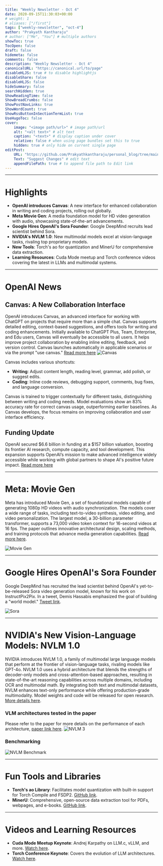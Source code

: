 ```yaml
---
title: "Weekly Newsletter - Oct 4"
date: 2020-09-15T11:30:03+00:00
# weight: 1
# aliases: ["/first"]
tags: ["weekly-newsletter", "oct-4"]
author: "Prakyath Kantharaju"
# author: ["Me", "You"] # multiple authors
showToc: true
TocOpen: false
draft: false
hidemeta: false
comments: false
description: "Weekly Newsletter - Oct 4"
canonicalURL: "https://canonical.url/to/page"
disableHLJS: true # to disable highlightjs
disableShare: false
disableHLJS: false
hideSummary: false
searchHidden: true
ShowReadingTime: false
ShowBreadCrumbs: false
ShowPostNavLinks: true
ShowWordCount: true
ShowRssButtonInSectionTermList: true
UseHugoToc: false
cover:
    image: "<image path/url>" # image path/url
    alt: "<alt text>" # alt text
    caption: "<text>" # display caption under cover
    relative: false # when using page bundles set this to true
    hidden: true # only hide on current single page
editPost:
    URL: "https://github.com/Prakyathkantharaju/personal_blog/tree/main/content/weekly_newsletter"
    Text: "Suggest Changes" # edit text
    appendFilePath: true # to append file path to Edit link
---
```









---
# Highlights
- **OpenAI introduces Canvas**: A new interface for enhanced collaboration in writing and coding projects, rolling out globally.
- **Meta Movie Gen**: A media foundation model for HD video generation with audio, showcasing state-of-the-art advancements.
- **Google Hires OpenAI's Sora Founder**: Google DeepMind recruits lead scientist behind Sora.
- **NVIDIA's NVLM 1.0**: New multimodal models excel at vision-language tasks, rivaling top proprietary models.
- **New Tools**: Torch's ao for quantization and MinerU for comprehensive data extraction.
- **Learning Resources**: Cuda Mode meetup and Torch conference videos covering the latest in LLMs and multimodal systems.

---

# OpenAI News

## Canvas: A New Collaboration Interface 
OpenAI introduces Canvas, an advanced interface for working with ChatGPT on projects that require more than a simple chat. Canvas supports detailed editing, context-based suggestions, and offers tools for writing and coding enhancements. Initially available to ChatGPT Plus, Team, Enterprise, and Edu users, Canvas will eventually be accessible to all users. It helps improve project collaboration by enabling inline editing, feedback, and version control. Canvas launches automatically in applicable scenarios or via the prompt "use canvas."
[Read more here](https://openai.com/index/introducing-canvas)
![Canvas](/oct-4/Canvas_Hero.webp)

Canvas includes various shortcuts:
- **Writing**: Adjust content length, reading level, grammar, add polish, or suggest edits.
- **Coding**: Inline code reviews, debugging support, comments, bug fixes, and language conversion.

Canvas is trained to trigger contextually for different tasks, distinguishing between writing and coding needs. Model evaluations show an 83% accuracy rate for correct canvas usage, outperforming earlier baselines. As Canvas develops, the focus remains on improving collaboration and user interface efficiency.

## Funding Update 
OpenAI secured $6.6 billion in funding at a $157 billion valuation, boosting its frontier AI research, compute capacity, and tool development. This expansion supports OpenAI’s mission to make advanced intelligence widely accessible while working with global partners to shape AI's positive future impact.
[Read more here](https://openai.com/index/scale-the-benefits-of-ai/)

---

# Meta: Movie Gen
Meta has introduced Movie Gen, a set of foundational models capable of generating 1080p HD videos with audio synchronization. The models cover a wide range of tasks, including text-to-video synthesis, video editing, and video personalization. The largest model, a 30-billion parameter transformer, supports a 73,000 video token context for 16-second videos at 16 fps. The paper outlines innovative architectural design, scaling methods, and training protocols that advance media generation capabilities. [Read more here](https://ai.meta.com/static-resource/movie-gen-research-paper).

![Movie Gen](/oct-4/videoframe_2246.png)


---

# Google Hires OpenAI's Sora Founder
Google DeepMind has recruited the lead scientist behind OpenAI's yet-to-be-released Sora video generation model, known for his work on InstructPix2Pix. In a tweet, Demis Hassabis emphasized the goal of building a "world model." [Tweet link](https://x.com/demishassabis/status/1841984103312208037).


![Sora](/oct-4/Pasted%20image%2020241004093735.png)
<!-- ![Sora](/oct-4/Pasted%20image%2020241004094511.png) -->
---

# NVIDIA's New Vision-Language Models: NVLM 1.0
NVIDIA introduces NVLM 1.0, a family of multimodal large language models that perform at the frontier of vision-language tasks, rivaling models like GPT-4o. NVLM 1.0 uses a hybrid architecture that blends the strengths of decoder-only models and cross-attention-based approaches, resulting in state-of-the-art reasoning capabilities across multiple domains, including OCR and multimodal math. By integrating both text and multimodal datasets, NVLM enhances text-only performance while offering production-grade multimodality. Model weights and code will be released for open research. [More details here](https://nvlm-project.github.io/).



### VLM architectures tested in the paper
Please refer to the paper for more details on the performance of each architecture, [paper link here](https://nvlm-project.github.io/).
![NVLM 3](/oct-4/Pasted%20image%2020241004094511.png)

### Benchmarking

![NVLM Benchmark](/oct-4/Pasted%20image%2020241004094615.png)

---

# Fun Tools and Libraries

- **Torch's ao Library**: Facilitates model quantization with built-in support for Torch Compile and FSDP2. [GitHub link](https://github.com/pytorch/ao).
- **MinerU**: Comprehensive, open-source data extraction tool for PDFs, webpages, and e-books. [GitHub link](https://github.com/opendatalab/MinerU).

---

# Videos and Learning Resources
- **Cuda Mode Meetup Keynote**: Andrej Karpathy on LLM.c, vLLM, and more. [Watch here](https://youtu.be/FH5wiwOyPX4?si=yj3u44fns72mpig2).
- **Torch Conference Keynote**: Covers the evolution of LLM architectures. [Watch here](https://youtu.be/frkAt-gZVjc?si=EwGbD3xHvNdlKGtf).
